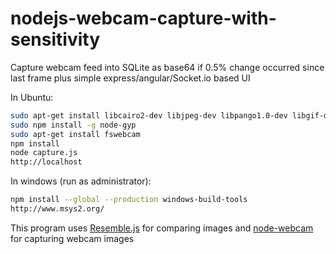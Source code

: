 # nodejs-webcam-capture-with-sensitivity
Capture webcam feed into SQLite as base64 if 0.5% change occurred since last frame plus simple express/angular/Socket.io based UI

In Ubuntu:

```sh
sudo apt-get install libcairo2-dev libjpeg-dev libpango1.0-dev libgif-dev build-essential g++
sudo npm install -g node-gyp
sudo apt-get install fswebcam
npm install
node capture.js
http://localhost
```

In windows (run as administrator):
```sh
npm install --global --production windows-build-tools
http://www.msys2.org/
```

This program uses [Resemble.js](https://huddle.github.io/Resemble.js/) for comparing images and [node-webcam](https://github.com/chuckfairy/node-webcam) for capturing webcam images
